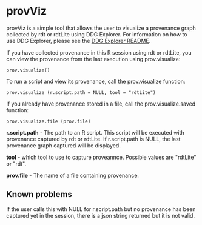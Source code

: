 # provViz

provViz is a simple tool that allows the user to visualize a provenance
graph collected by rdt or rdtLite using DDG Explorer.  For information on how
to use DDG Explorer, please see the [DDG Explorer README](https://github.com/End-to-end-provenance/DDG-Explorer/blob/master/README.md).

If you have collected provenance in this R session using rdt or rdtLite, you
can view the provenance from the last execution using prov.visualize:

```
prov.visualize()
```

To run a script and view its provenance, call the prov.visualize function:
```
prov.visualize (r.script.path = NULL, tool = "rdtLite")
```

If you already have provenance stored in a file, call the prov.visualize.saved function:
```
prov.visualize.file (prov.file)
```


**r.script.path** - The path to an R script.  This script will be 
executed with provenance captured by rdt or rdtLite.  If r.script.path
is NULL, the last provenance graph captured will be displayed.

**tool** - which tool to use to capture proveannce.  Possible values are "rdtLite" or "rdt".

**prov.file** - The name of a file containing provenance.

## Known problems
If the user calls this with NULL for r.script.path but no provenance
has been captured yet in the session, there is a json string returned
but it is not valid.
